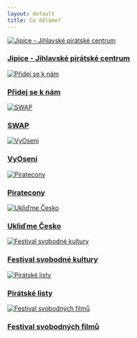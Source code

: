 ```yaml
---
layout: default
title: Co děláme?
---
```


<div class="container container--default pt-8 lg:py-24">
 <section>
  <main>
   <div class="grid grid-cols-1 md:grid-cols-2 lg:grid-cols-3 gap-8">

<article class="card card--hoveractive"><a href="/jipice/"><img src="https://a.pirati.cz/vysocina/img/codelame/jipice.png" alt="Jipice - Jihlavské pirátské centrum" class="w-full h-48 object-cover"></a> <div class="card__body p-4"><h1 class="card-headline mb-2"><a href="/jipice/">Jipice - Jihlavské pirátské centrum</a></h1> <p class="card-body-text"></p></div></article>

<article class="card card--hoveractive"><a href="/codelame/pripravujeme/"><img src="https://a.pirati.cz/vysocina/img/codelame/pridej-se.png" alt="Přidej se k nám" class="w-full h-48 object-cover"></a> <div class="card__body p-4"><h1 class="card-headline mb-2"><a href="/codelame/pripravujeme/">Přidej se k nám</a></h1> <p class="card-body-text"></p></div></article>

<article class="card card--hoveractive"><a href="/codelame/pripravujeme/"><img src="https://a.pirati.cz/vysocina/img/codelame/swap.png" alt="SWAP" class="w-full h-48 object-cover"></a> <div class="card__body p-4"><h1 class="card-headline mb-2"><a href="/codelame/pripravujeme/">SWAP</a></h1> <p class="card-body-text"></p></div></article>

<article class="card card--hoveractive"><a href="/codelame/vyoseni/"><img src="https://a.pirati.cz/vysocina/img/codelame/vyoseni.png" alt="VyOsení" class="w-full h-48 object-cover"></a> <div class="card__body p-4"><h1 class="card-headline mb-2"><a href="/codelame/vyoseni/">VyOsení</a></h1> <p class="card-body-text"></p></div></article>

<article class="card card--hoveractive"><a href="/codelame/piratecon/"><img src="https://a.pirati.cz/vysocina/img/codelame/piratecon.png" alt="Piratecony" class="w-full h-48 object-cover"></a> <div class="card__body p-4"><h1 class="card-headline mb-2"><a href="/codelame/piratecon/">Piratecony</a></h1> <p class="card-body-text"></p></div></article>

<article class="card card--hoveractive"><a href="/codelame/uklidme-cesko/"><img src="https://a.pirati.cz/vysocina/img/codelame/uc.png" alt="Ukliďme Česko" class="w-full h-48 object-cover"></a> <div class="card__body p-4"><h1 class="card-headline mb-2"><a href="/codelame/uklidme-cesko/">Ukliďme Česko</a></h1> <p class="card-body-text"></p></div></article>

<article class="card card--hoveractive"><a href="/codelame/fsk/"><img src="https://a.pirati.cz/vysocina/img/codelame/fsk.png" alt="Festival svobodné kultury" class="w-full h-48 object-cover"></a> <div class="card__body p-4"><h1 class="card-headline mb-2"><a href="/codelame/fsk/">Festival svobodné kultury</a></h1> <p class="card-body-text"></p></div></article>

<article class="card card--hoveractive"><a href="/codelame/pirlisty/"><img src="https://a.pirati.cz/vysocina/img/codelame/pirlisty.png" alt="Pirátské listy" class="w-full h-48 object-cover"></a> <div class="card__body p-4"><h1 class="card-headline mb-2"><a href="/codelame/pirlisty/">Pirátské listy</a></h1> <p class="card-body-text"></p></div></article>

<article class="card card--hoveractive"><a href="/codelame/fsf/"><img src="https://a.pirati.cz/vysocina/img/codelame/fsf.png" alt="Festival svobodných filmů" class="w-full h-48 object-cover"></a> <div class="card__body p-4"><h1 class="card-headline mb-2"><a href="/codelame/fsf/">Festival svobodných filmů</a></h1> <p class="card-body-text"></p></div></article>

   </div>
  </main>
   <h1 class="head-alt-md md:head-alt-lg max-w-5xl mb-8"></h1>
  </section>
 </div>
